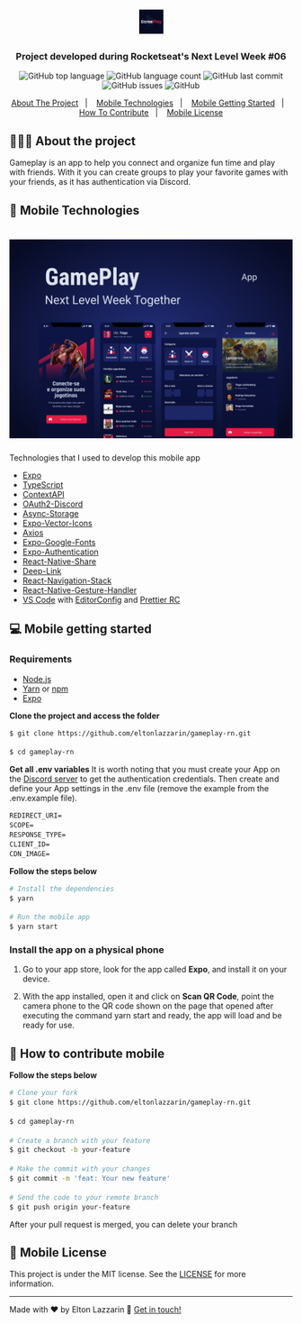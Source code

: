 <h1 align="center"> 
	<img alt="Logo" src="https://github.com/eltonlazzarin/gameplay-rn/blob/main/assets/logo.png" style="width: 43px;height: 43px;" />
</h1>

<h3 align="center">
 Project developed during Rocketseat's Next Level Week #06
</h3>

<p align="center">
  <img alt="GitHub top language" src="https://img.shields.io/github/languages/top/eltonlazzarin/gameplay-rn">

  <img alt="GitHub language count" src="https://img.shields.io/github/languages/count/eltonlazzarin/gameplay-rn">

  <img alt="GitHub last commit" src="https://img.shields.io/github/last-commit/eltonlazzarin/gameplay-rn">

  <img alt="GitHub issues" src="https://img.shields.io/github/issues/eltonlazzarin/gameplay-rn">

  <img alt="GitHub" src="https://img.shields.io/github/license/eltonlazzarin/gameplay-rn">
</p>

<p align="center">
  <a href="#-about-the-project">About The Project</a>&nbsp;&nbsp;&nbsp;|&nbsp;&nbsp;&nbsp;
  <a href="#-mobile-technologies">Mobile Technologies</a>&nbsp;&nbsp;&nbsp;|&nbsp;&nbsp;&nbsp;
  <a href="#-mobile-getting-started">Mobile Getting Started</a>&nbsp;&nbsp;&nbsp;|&nbsp;&nbsp;&nbsp;
  <a href="#-how-to-contribute-mobile">How To Contribute</a>&nbsp;&nbsp;&nbsp;|&nbsp;&nbsp;&nbsp;
  <a href="#-mobile-license">Mobile License</a>
</p>

## 👨🏻‍💻 About the project

<p>Gameplay is an app to help you connect and organize fun time and play with friends. With it you can create groups to play your favorite games with your friends, as it has authentication via Discord.</p>

## 🚀 Mobile Technologies

<h1 align="center">
	<img alt="Mobile App Screenshots" src="https://github.com/eltonlazzarin/gameplay-rn/blob/main/assets/cover.png" />
</h1>

Technologies that I used to develop this mobile app

- [Expo](https://reactjs.org)
- [TypeScript](https://www.typescriptlang.org/docs)
- [ContextAPI](https://reactjs.org/docs/context.html)
- [OAuth2-Discord](https://discord.com/developers/docs/topics/oauth2)
- [Async-Storage](https://reactnative.dev/docs/asyncstorage)
- [Expo-Vector-Icons](https://docs.expo.io/guides/icons)
- [Axios](https://github.com/axios/axios)
- [Expo-Google-Fonts](https://docs.expo.io/guides/using-custom-fonts)
- [Expo-Authentication](https://docs.expo.io/guides/authentication)
- [React-Native-Share](https://react-native-share.github.io/react-native-share)
- [Deep-Link](https://docs.expo.io/guides/linking)
- [React-Navigation-Stack](https://github.com/react-navigation)
- [React-Native-Gesture-Handler](https://github.com/software-mansion/react-native-gesture-handler)
- [VS Code](https://code.visualstudio.com) with [EditorConfig](https://marketplace.visualstudio.com/items?itemName=EditorConfig.EditorConfig) and [Prettier RC](https://github.com/prettier/prettier)

## 💻 Mobile getting started

### Requirements

- [Node.js](https://nodejs.org/en/)
- [Yarn](https://classic.yarnpkg.com/) or [npm](https://www.npmjs.com/)
- [Expo](https://expo.io/learn)

**Clone the project and access the folder**

```bash
$ git clone https://github.com/eltonlazzarin/gameplay-rn.git

$ cd gameplay-rn
```

**Get all .env variables**
It is worth noting that you must create your App on the [Discord server](https://discord.com/developers/docs/topics/oauth2) to get the authentication credentials. Then create and define your App settings in the .env file (remove the example from the .env.example file).

```cl
REDIRECT_URI=
SCOPE=
RESPONSE_TYPE=
CLIENT_ID=
CDN_IMAGE=
```

**Follow the steps below**

```bash
# Install the dependencies
$ yarn

# Run the mobile app
$ yarn start
```

### Install the app on a physical phone

1. Go to your app store, look for the app called <strong>Expo</strong>, and install it on your device.

2. With the app installed, open it and click on <strong>Scan QR Code</strong>, point the camera phone to the QR code shown on the page that opened after executing the command yarn start and ready, the app will load and be ready for use.

## 🤔 How to contribute mobile

**Follow the steps below**

```bash
# Clone your fork
$ git clone https://github.com/eltonlazzarin/gameplay-rn.git

$ cd gameplay-rn

# Create a branch with your feature
$ git checkout -b your-feature

# Make the commit with your changes
$ git commit -m 'feat: Your new feature'

# Send the code to your remote branch
$ git push origin your-feature
```

After your pull request is merged, you can delete your branch

## 📝 Mobile License

This project is under the MIT license. See the [LICENSE](https://github.com/eltonlazzarin/gameplay-rn/blob/master/LICENSE) for more information.

---

Made with ♥ by Elton Lazzarin :wave: [Get in touch!](https://www.linkedin.com/in/eltonlazzarin/)
